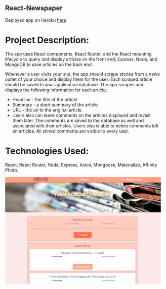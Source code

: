 
## React-Newspaper

Deployed app on Heroku [here](https://limitless-eyrie-23259.herokuapp.com/).

# Project Description:

The app uses React components, React Router, and the React mounting lifecycle to query and display articles on the front end; Express, Node, and MongoDB to save articles on the back end.

Whenever a user visits your site, the app should scrape stories from a news outlet of your choice and display them for the user. Each scraped article should be saved to your application database. The app scrapes and displays the following information for each article:
* Headline - the title of the article
* Summary - a short summary of the article.
* URL - the url to the original article.
* Users also can leave comments on the articles displayed and revisit them later. The comments are saved to the database as well and associated with their articles. Users also is able to delete comments left on articles. All stored comments are visible to every user.

# Technologies Used: 

React, React Router, Node, Express, Axios, Mongoose, Materialize, Affinity Photo. 


![Screen Shot](/client/public/images/paper.png)